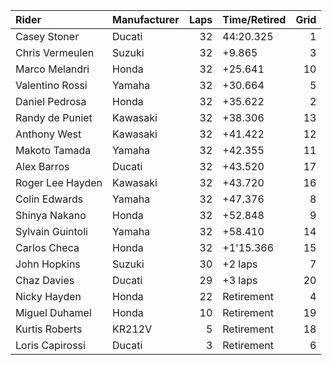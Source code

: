 | Rider            | Manufacturer   |   Laps | Time/Retired   |   Grid |
|:-----------------|:---------------|-------:|:---------------|-------:|
| Casey Stoner     | Ducati         |     32 | 44:20.325      |      1 |
| Chris Vermeulen  | Suzuki         |     32 | +9.865         |      3 |
| Marco Melandri   | Honda          |     32 | +25.641        |     10 |
| Valentino Rossi  | Yamaha         |     32 | +30.664        |      5 |
| Daniel Pedrosa   | Honda          |     32 | +35.622        |      2 |
| Randy de Puniet  | Kawasaki       |     32 | +38.306        |     13 |
| Anthony West     | Kawasaki       |     32 | +41.422        |     12 |
| Makoto Tamada    | Yamaha         |     32 | +42.355        |     11 |
| Alex Barros      | Ducati         |     32 | +43.520        |     17 |
| Roger Lee Hayden | Kawasaki       |     32 | +43.720        |     16 |
| Colin Edwards    | Yamaha         |     32 | +47.376        |      8 |
| Shinya Nakano    | Honda          |     32 | +52.848        |      9 |
| Sylvain Guintoli | Yamaha         |     32 | +58.410        |     14 |
| Carlos Checa     | Honda          |     32 | +1'15.366      |     15 |
| John Hopkins     | Suzuki         |     30 | +2 laps        |      7 |
| Chaz Davies      | Ducati         |     29 | +3 laps        |     20 |
| Nicky Hayden     | Honda          |     22 | Retirement     |      4 |
| Miguel Duhamel   | Honda          |     10 | Retirement     |     19 |
| Kurtis Roberts   | KR212V         |      5 | Retirement     |     18 |
| Loris Capirossi  | Ducati         |      3 | Retirement     |      6 |